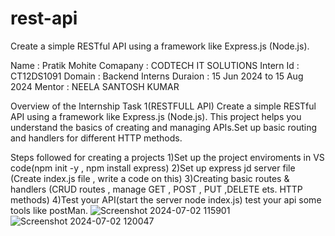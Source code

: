 # rest-api
Create a simple RESTful API using a framework like Express.js (Node.js).

Name : Pratik Mohite
Comapany : CODTECH IT SOLUTIONS
Intern Id : CT12DS1091
Domain : Backend Interns 
Duraion : 15 Jun 2024 to 15 Aug 2024
Mentor : NEELA SANTOSH KUMAR

Overview of the Internship Task 1(RESTFULL API)
Create a simple RESTful API using a framework like Express.js (Node.js).
This project helps you understand the basics of creating and
managing APIs.Set up basic routing and handlers for different HTTP methods.

Steps followed for creating a projects
1)Set up the project enviroments in VS code(npm init -y , npm install express)
2)Set up express jd server file (Create index.js file , write a code on this)
3)Creating basic routes & handlers (CRUD routes , manage GET , POST , PUT ,DELETE ets. HTTP methods)
4)Test your API(start the server node index.js)
test your api some tools like postMan.
![Screenshot 2024-07-02 115901](https://github.com/Pratik762/rest-api/assets/126477894/a71a0e9e-b6f1-4deb-a59b-3bf9df964b35)
![Screenshot 2024-07-02 120047](https://github.com/Pratik762/rest-api/assets/126477894/dadb1e3b-30eb-4f58-9804-939ead022c52)

